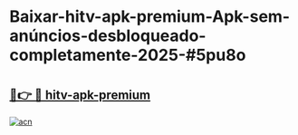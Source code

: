 # Baixar-hitv-apk-premium-Apk-sem-anúncios-desbloqueado-completamente-2025-#5pu8o

# <h2><a href="https://ainizakaria.my?title=hitv-apk-premium&ref=24M">🔗👉 🔴 hitv-apk-premium</a></h2>

[![acn](https://github.com/user-attachments/assets/0f9c940e-d8b0-45ae-aac7-cd30a18b3e1c)](https://ainizakaria.my?title=hitv-apk-premium&ref=24M)

